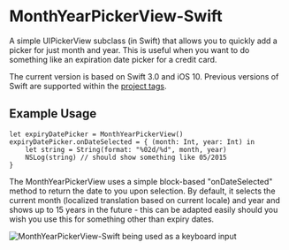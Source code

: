 # MonthYearPickerView-Swift
A simple UIPickerView subclass (in Swift) that allows you to quickly add a picker for just month and year.  This is useful when you want to do something like an expiration date picker for a credit card.

The current version is based on Swift 3.0 and iOS 10. Previous versions of Swift are supported within the [project tags](https://github.com/bendodson/MonthYearPickerView-Swift/tags).

## Example Usage
	let expiryDatePicker = MonthYearPickerView()
	expiryDatePicker.onDateSelected = { (month: Int, year: Int) in
		let string = String(format: "%02d/%d", month, year)
		NSLog(string) // should show something like 05/2015
	}
	
The MonthYearPickerView uses a simple block-based "onDateSelected" method to return the date to you upon selection. By default, it selects the current month (localized translation based on current locale) and year and shows up to 15 years in the future - this can be adapted easily should you wish you use this for something other than expiry dates.

![MonthYearPickerView-Swift being used as a keyboard input](example.jpg?raw=true)
